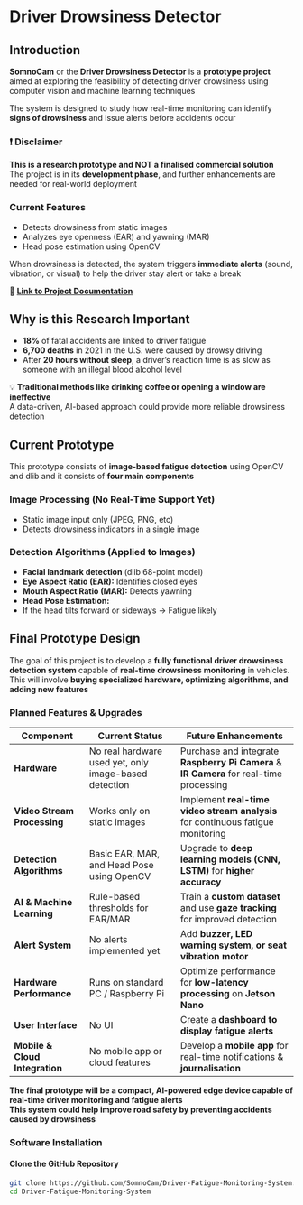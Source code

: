 # **Driver Drowsiness Detector**

## **Introduction**
**SomnoCam** or the **Driver Drowsiness Detector** is a **prototype project** aimed at exploring the feasibility of detecting driver drowsiness using computer vision and machine learning techniques

The system is designed to study how real-time monitoring can identify **signs of drowsiness** and issue alerts before accidents occur

### ❗ **Disclaimer**  
 **This is a research prototype and NOT a finalised commercial solution**  
The project is in its **development phase**, and further enhancements are needed for real-world deployment

### **Current Features**
  - Detects drowsiness from static images
  - Analyzes eye openness (EAR) and yawning (MAR) 
  - Head pose estimation using OpenCV

When drowsiness is detected, the system triggers **immediate alerts** (sound, vibration, or visual) to help the driver stay alert or take a break

🔗 **[Link to Project Documentation](https://www.canva.com/design/DAGhVM_YV_U/DUiCkND-jsdqbEHmV9HLlg/edit?utm_content=DAGhVM_YV_U&utm_campaign=designshare&utm_medium=link2&utm_source=sharebutton)**

## **Why is this Research Important**
- **18%** of fatal accidents are linked to driver fatigue
- **6,700 deaths** in 2021 in the U.S. were caused by drowsy driving
- After **20 hours without sleep**, a driver’s reaction time is as slow as someone with an illegal blood alcohol level

💡 **Traditional methods like drinking coffee or opening a window are ineffective**  
A data-driven, AI-based approach could provide more reliable drowsiness detection

## **Current Prototype**
This prototype consists of **image-based fatigue detection** using OpenCV and dlib
and it consists of **four main components**

### **Image Processing (No Real-Time Support Yet)**
- Static image input only (JPEG, PNG, etc)
- Detects drowsiness indicators in a single image

### **Detection Algorithms (Applied to Images)**
- **Facial landmark detection** (dlib 68-point model)
- **Eye Aspect Ratio (EAR):** Identifies closed eyes
- **Mouth Aspect Ratio (MAR):** Detects yawning
- **Head Pose Estimation:**  
- If the head tilts forward or sideways → Fatigue likely

## **Final Prototype Design**
The goal of this project is to develop a **fully functional driver drowsiness detection system** capable of **real-time drowsiness monitoring** in vehicles. 
This will involve **buying specialized hardware, optimizing algorithms, and adding new features**

### **Planned Features & Upgrades**
| Component | Current Status | Future Enhancements |
|-----------|---------------|---------------------|
| **Hardware** | No real hardware used yet, only image-based detection | Purchase and integrate **Raspberry Pi Camera** & **IR Camera** for real-time processing |
| **Video Stream Processing** | Works only on static images | Implement **real-time video stream analysis** for continuous fatigue monitoring |
| **Detection Algorithms** | Basic EAR, MAR, and Head Pose using OpenCV | Upgrade to **deep learning models (CNN, LSTM)** for **higher accuracy** |
| **AI & Machine Learning** | Rule-based thresholds for EAR/MAR | Train a **custom dataset** and use **gaze tracking** for improved detection |
| **Alert System** | No alerts implemented yet | Add **buzzer, LED warning system, or seat vibration motor** |
| **Hardware Performance** | Runs on standard PC / Raspberry Pi | Optimize performance for **low-latency processing** on **Jetson Nano** |
| **User Interface** | No UI | Create a **dashboard to display fatigue alerts** |
| **Mobile & Cloud Integration** | No mobile app or cloud features | Develop a **mobile app** for real-time notifications & **journalisation** |

**The final prototype will be a compact, AI-powered edge device capable of real-time driver monitoring and fatigue alerts**  
**This system could help improve road safety by preventing accidents caused by drowsiness**

### **Software Installation**
#### **Clone the GitHub Repository**
```bash
git clone https://github.com/SomnoCam/Driver-Fatigue-Monitoring-System.git
cd Driver-Fatigue-Monitoring-System
